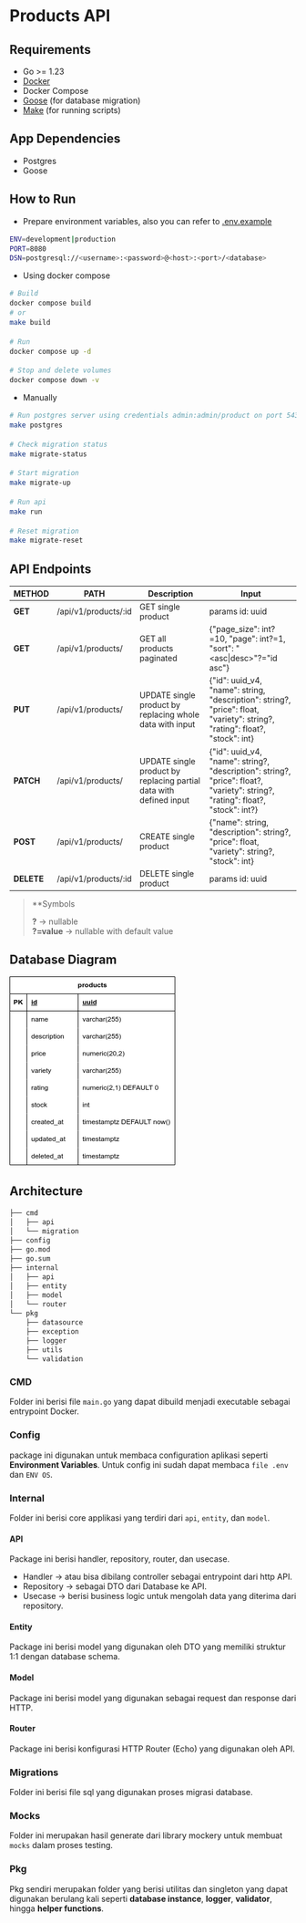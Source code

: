 # Products API

## Requirements

- Go >= 1.23
- [Docker](https://docs.docker.com/get-started/get-docker/)
- Docker Compose
- [Goose](https://github.com/pressly/goose) (for database migration)
- [Make](https://www.gnu.org/software/make/#download) (for running scripts)

## App Dependencies

- Postgres
- Goose

## How to Run

- Prepare environment variables, also you can refer to [.env.example](./.env.example)

```bash
ENV=development|production
PORT=8080
DSN=postgresql://<username>:<password>@<host>:<port>/<database>
```

- Using docker compose

```bash
# Build
docker compose build
# or
make build

# Run
docker compose up -d

# Stop and delete volumes
docker compose down -v
```

- Manually

```bash
# Run postgres server using credentials admin:admin/product on port 5432
make postgres

# Check migration status
make migrate-status

# Start migration
make migrate-up

# Run api
make run

# Reset migration
make migrate-reset
```

## API Endpoints

| METHOD | PATH                 | Description                                                        | Input                                                                                                                          |
|--------|----------------------|--------------------------------------------------------------------|--------------------------------------------------------------------------------------------------------------------------------|
| **GET**    | /api/v1/products/:id | GET single product                                                 | params id: uuid                                                                                                                |
| **GET**    | /api/v1/products/    | GET all products paginated                                         | {"page_size": int?=10, "page": int?=1, "sort": "<field> <asc\|desc>"?="id asc"}                                                |
| **PUT**    | /api/v1/products/    | UPDATE single product by replacing whole data with input           | {"id": uuid_v4, "name": string, "description": string?, "price": float, "variety": string?, "rating": float?, "stock": int}    |
| **PATCH**  | /api/v1/products/    | UPDATE single product by replacing partial data with defined input | {"id": uuid_v4, "name": string?, "description": string?, "price": float?, "variety": string?, "rating": float?, "stock": int?} |
| **POST**   | /api/v1/products/    | CREATE single product                                              | {"name": string, "description": string?, "price": float, "variety": string?, "stock": int}                                     |
| **DELETE** | /api/v1/products/:id | DELETE single product                                              | params id: uuid                                                                                                                |

> **Symbols
> 
> **?** -> nullable\
> **?=value** -> nullable with default value

## Database Diagram

![db diagram](./docs/db_diagram.png)

## Architecture

```
├── cmd
│   ├── api
│   └── migration
├── config
├── go.mod
├── go.sum
├── internal
│   ├── api
│   ├── entity
│   ├── model
│   └── router
└── pkg
    ├── datasource
    ├── exception
    ├── logger
    ├── utils
    └── validation

```

### CMD
Folder ini berisi file `main.go` yang dapat dibuild menjadi executable sebagai entrypoint Docker.

### Config
package ini digunakan untuk membaca configuration aplikasi seperti **Environment Variables**. Untuk config ini sudah dapat membaca `file .env` dan `ENV OS`.

### Internal
Folder ini berisi core applikasi yang terdiri dari `api`, `entity`, dan `model`.

#### API
Package ini berisi handler, repository, router, dan usecase.

- Handler -> atau bisa dibilang controller sebagai entrypoint dari http API.
- Repository -> sebagai DTO dari Database ke API.
- Usecase -> berisi business logic untuk mengolah data yang diterima dari repository.

#### Entity
Package ini berisi model yang digunakan oleh DTO yang memiliki struktur 1:1 dengan database schema.

#### Model
Package ini berisi model yang digunakan sebagai request dan response dari HTTP.

#### Router
Package ini berisi konfigurasi HTTP Router (Echo) yang digunakan oleh API.

### Migrations
Folder ini berisi file sql yang digunakan proses migrasi database.

### Mocks
Folder ini merupakan hasil generate dari library mockery untuk membuat `mocks` dalam proses testing.

### Pkg
Pkg sendiri merupakan folder yang berisi utilitas dan singleton yang dapat digunakan berulang kali seperti **database instance**, **logger**, **validator**, hingga **helper functions**.